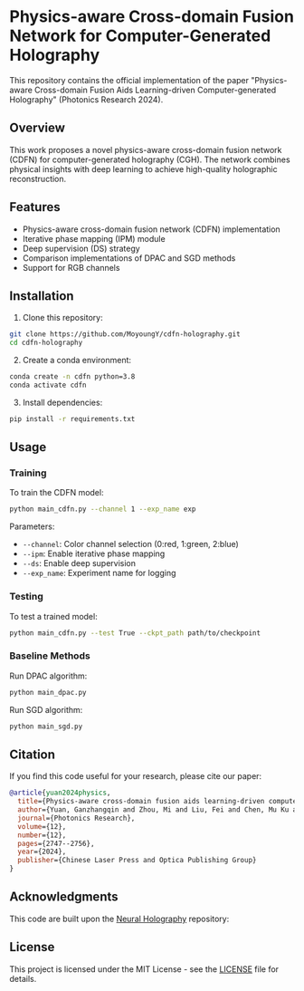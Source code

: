 # Physics-aware Cross-domain Fusion Network for Computer-Generated Holography

This repository contains the official implementation of the paper "Physics-aware Cross-domain Fusion Aids Learning-driven Computer-generated Holography" (Photonics Research 2024).

## Overview

This work proposes a novel physics-aware cross-domain fusion network (CDFN) for computer-generated holography (CGH). The network combines physical insights with deep learning to achieve high-quality holographic reconstruction.

## Features

- Physics-aware cross-domain fusion network (CDFN) implementation
- Iterative phase mapping (IPM) module
- Deep supervision (DS) strategy
- Comparison implementations of DPAC and SGD methods
- Support for RGB channels

## Installation

1. Clone this repository:
```bash
git clone https://github.com/MoyoungY/cdfn-holography.git
cd cdfn-holography
```

2. Create a conda environment:
```bash
conda create -n cdfn python=3.8
conda activate cdfn
```

3. Install dependencies:
```bash
pip install -r requirements.txt
```

## Usage

### Training

To train the CDFN model:
```bash
python main_cdfn.py --channel 1 --exp_name exp
```

Parameters:
- `--channel`: Color channel selection (0:red, 1:green, 2:blue)
- `--ipm`: Enable iterative phase mapping
- `--ds`: Enable deep supervision 
- `--exp_name`: Experiment name for logging

### Testing

To test a trained model:
```bash
python main_cdfn.py --test True --ckpt_path path/to/checkpoint
```

### Baseline Methods

Run DPAC algorithm:
```bash
python main_dpac.py
```

Run SGD algorithm:
```bash
python main_sgd.py
```

## Citation

If you find this code useful for your research, please cite our paper:

```bibtex
@article{yuan2024physics,
  title={Physics-aware cross-domain fusion aids learning-driven computer-generated holography},
  author={Yuan, Ganzhangqin and Zhou, Mi and Liu, Fei and Chen, Mu Ku and Jiang, Kui and Peng, Yifan and Geng, Zihan},
  journal={Photonics Research},
  volume={12},
  number={12},
  pages={2747--2756},
  year={2024},
  publisher={Chinese Laser Press and Optica Publishing Group}
}
```

## Acknowledgments

This code are built upon the [Neural Holography](https://github.com/computational-imaging/neural-holography) repository:

## License

This project is licensed under the MIT License - see the [LICENSE](LICENSE) file for details.
